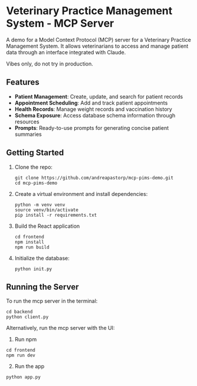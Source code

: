 # Veterinary Practice Management System - MCP Server

A demo for a Model Context Protocol (MCP) server for a Veterinary Practice Management System. It allows veterinarians to access and manage patient data through an interface integrated with Claude.

Vibes only, do not try in production.

## Features

- **Patient Management**: Create, update, and search for patient records
- **Appointment Scheduling**: Add and track patient appointments
- **Health Records**: Manage weight records and vaccination history
- **Schema Exposure**: Access database schema information through resources
- **Prompts**: Ready-to-use prompts for generating concise patient summaries

## Getting Started

1. Clone the repo:
   ```
   git clone https://github.com/andreapastorp/mcp-pims-demo.git
   cd mcp-pims-demo
   ```

2. Create a virtual environment and install dependencies:
   ```
   python -m venv venv
   source venv/bin/activate
   pip install -r requirements.txt
   ```

3. Build the React application
   ```
   cd frontend
   npm install
   npm run build
   ```

4. Initialize the database:
   ```
   python init.py
   ```

## Running the Server

To run the mcp server in the terminal:
```
cd backend
python client.py
```

Alternatively, run the mcp server with the UI:
1. Run npm
```
cd frontend
npm run dev
```
2. Run the app
```
python app.py
```
